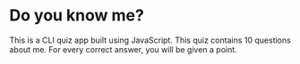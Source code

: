 # Do you know me?
This is a CLI quiz app built using JavaScript.
This quiz contains 10 questions about me.
For every correct answer, you will be given a point.
